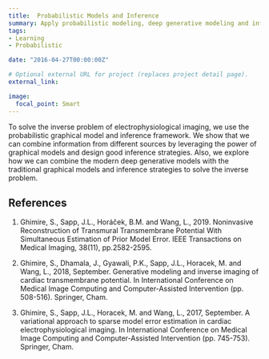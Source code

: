```yaml
---
title:  Probabilistic Models and Inference
summary: Apply probabilistic modeling, deep generative modeling and inference to solve inverse problem.
tags:
- Learning
- Probabilistic

date: "2016-04-27T00:00:00Z"

# Optional external URL for project (replaces project detail page).
external_link: 

image:
  focal_point: Smart
---
```

To solve the inverse problem of electrophysiological imaging, we use the probabilistic graphical model and inference framework. We show that we can combine information from different sources by leveraging the power of graphical models and design good inference strategies. Also, we explore how we can combine the modern deep generative models with the traditional graphical models and inference strategies to solve the inverse problem.

## References

1. Ghimire, S., Sapp, J.L., Horáček, B.M. and Wang, L., 2019. Noninvasive Reconstruction of Transmural Transmembrane Potential With Simultaneous Estimation of Prior Model Error. IEEE Transactions on Medical Imaging, 38(11), pp.2582-2595.

2. Ghimire, S., Dhamala, J., Gyawali, P.K., Sapp, J.L., Horacek, M. and Wang, L., 2018, September. Generative modeling and inverse imaging of cardiac transmembrane potential. In International Conference on Medical Image Computing and Computer-Assisted Intervention (pp. 508-516). Springer, Cham.

3. Ghimire, S., Sapp, J.L., Horacek, M. and Wang, L., 2017, September. A variational approach to sparse model error estimation in cardiac electrophysiological imaging. In International Conference on Medical Image Computing and Computer-Assisted Intervention (pp. 745-753). Springer, Cham.

